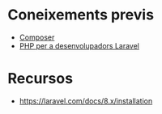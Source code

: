# Coneixements previs

- [Composer](COMPOSER_PHP.md)
- [PHP per a desenvolupadors Laravel](https://github.com/acacha/wiki/blob/main/PHP%20per%20a%20desenvolupadors%20Laravel.md)

# Recursos
- https://laravel.com/docs/8.x/installation
